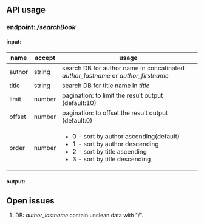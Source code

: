 ## API usage

### endpoint: _/searchBook_

#### input:
|name|accept|usage|
|---|---|---|
|author|string|search DB for author name in concatinated *author_lastname* or *author_firstname*|
|title|string|search DB for title name in *title*|
|limit|number|pagination: to limit the result output (default:10)|
|offset|number|pagination: to offset the result output (default:0)|
|order|number|<ul><li>0 - sort by author ascending(default)</li><li>1 - sort by author descending</li><li>2 - sort by title ascending</li><li>3 - sort by title descending</li></ul>|



#### output:




## Open issues
1. DB: *author_lastname* contain unclean data with "/".
